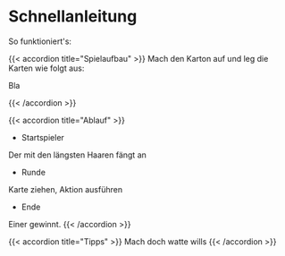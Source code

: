 # Schnellanleitung

So funktioniert's:

{{< accordion title="Spielaufbau" >}}
Mach den Karton auf und leg die Karten wie folgt aus:

Bla

{{< /accordion >}}

{{< accordion title="Ablauf" >}}

- Startspieler

Der mit den längsten Haaren fängt an

- Runde

Karte ziehen, Aktion ausführen

- Ende

Einer gewinnt.
{{< /accordion >}}

{{< accordion title="Tipps" >}}
Mach doch watte wills
{{< /accordion >}}
